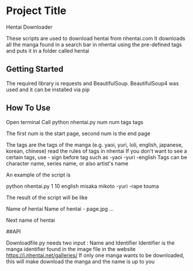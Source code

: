# Project Title

Hentai Downloader

These scripts are used to download hentai from nhentai.com
It downloads all the manga found in a search bar in nhentai using the pre-defined tags and puts it in a folder called hentai


## Getting Started

The required library is requests and BeautifulSoup.
BeautifulSoup4 was used and it can be installed via pip

## How To Use

Open terminal
Call python nhentai.py num num tags tags

The first num is the start page, second num is the end page


The tags are the tags of the manga (e.g. yaoi, yuri, loli, english, japanese, korean, chinese)
read the rules of tags in nhentai
If you don't want to see a certain tags, use - sign before tag such as -yaoi -yuri -english
Tags can be character name, series name, or also artist's name


An example of the script is

python nhentai.py 1 10 english misaka mikoto -yuri -rape touma 

The result of the script will be like

Name of hentai
Name of hentai - page.jpg
...

Next name of hentai

##API

Downloadfile.py needs two input : Name and Identifier
Identifier is the manga identifier found in the image file in the website https://i.nhentai.net/galleries/
If only one manga wants to be downloaded, this will make download the manga and the name is up to you

